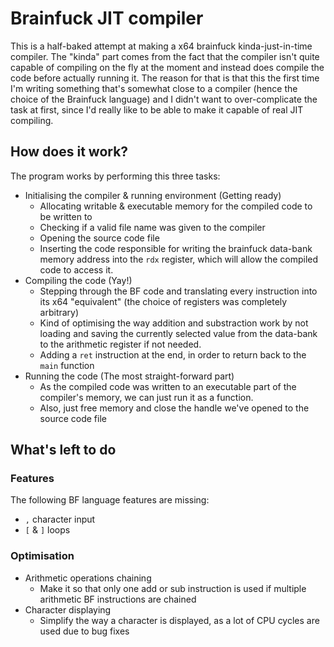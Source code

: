 # Brainfuck JIT compiler

This is a half-baked attempt at making a x64 brainfuck kinda-just-in-time compiler.
The "kinda" part comes from the fact that the compiler isn't quite capable of compiling on the fly at the moment and instead does compile the code before actually running it. The reason for that is that this the first time I'm writing something that's somewhat close to a compiler (hence the choice of the Brainfuck language) and I didn't want to over-complicate the task at first, since I'd really like to be able to make it capable of real JIT compiling.

## How does it work?

The program works by performing this three tasks:

- Initialising the compiler & running environment (Getting ready)
  - Allocating writable & executable memory for the compiled code to be written to
  - Checking if a valid file name was given to the compiler
  - Opening the source code file
  - Inserting the code responsible for writing the brainfuck data-bank memory address into the `rdx` register, which will allow the compiled code to access it.
- Compiling the code (Yay!)
  - Stepping through the BF code and translating every instruction into its x64 "equivalent" (the choice of registers was completely arbitrary)
  - Kind of optimising the way addition and substraction work by not loading and saving the currently selected value from the data-bank to the arithmetic register if not needed.
  - Adding a `ret` instruction at the end, in order to return back to the `main` function
- Running the code (The most straight-forward part)
  -  As the compiled code was written to an executable part of the compiler's memory, we can just run it as a function.
  - Also, just free memory and close the handle we've opened to the source code file

## What's left to do

### Features

The following BF language features are missing:

- `,` character input
- `[` & `]` loops

### Optimisation

- Arithmetic operations chaining
  - Make it so that only one add or sub instruction is used if multiple arithmetic BF instructions are chained
- Character displaying
  - Simplify the way a character is displayed, as a lot of CPU cycles are used due to bug fixes